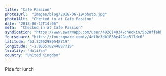 ```yaml
---
title: "Cafe Passion"
photo1Url:  "images/blog/2018-06-19/photo.jpg"
photo1Alt:  "Checked in at Cafe Passion"
date: "2018-06-19T14:06"
meta:  "Checked in at Cafe Passion"
syndication: "https://www.swarmapp.com/user/492614834/checkin/5b28ffebb9b37b002cca769e"
foursquare: "https://foursquare.com/v/4df0c3db1838e429ae517dc6"
latitude: "53.72002980548719"
longitude: "-1.860578244887718"
locality: "Halifax"
country: "United Kingdom"
---
```

Pide for lunch
